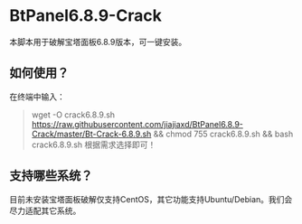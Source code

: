 # BtPanel6.8.9-Crack
本脚本用于破解宝塔面板6.8.9版本，可一键安装。
## 如何使用？
在终端中输入：
>wget -O crack6.8.9.sh https://raw.githubusercontent.com/jiajiaxd/BtPanel6.8.9-Crack/master/Bt-Crack-6.8.9.sh && chmod 755 crack6.8.9.sh && bash crack6.8.9.sh
根据需求选择即可！
## 支持哪些系统？
目前未安装宝塔面板破解仅支持CentOS，其它功能支持Ubuntu/Debian。我们会尽力适配其它系统。
